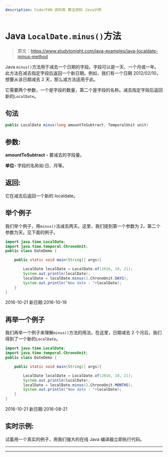 ```yaml
---
description: CoderFAN 资料库 算法资料 Java示例
---
```


# Java `LocalDate.minus()`方法

> 原文：<https://www.studytonight.com/java-examples/java-localdate-minus-method>

Java `minus()`方法用于减去一个日期的字段。字段可以是一天、一个月或一年。此方法在减去指定字段后返回一个新日期。例如，我们有一个日期 2012/02/10，想要从该日期减去 2 天，那么减方法适用于此。

它需要两个参数，一个是字段的数量，第二个是字段的名称。减去指定字段后返回新的`LocalDate`。

## 句法

```java
public LocalDate minus(long amountToSubtract, TemporalUnit unit)
```

## 参数:

**amountToSubtract -** 要减去的字段量。

**单位-** 字段的名称如:日、月等。

## 返回:

它在减去后返回一个新的 localdate。

## 举个例子

我们举个例子，用`minus()`法减去两天。这里，我们提到第一个参数为 2，第二个参数为天。见下面的例子。

```java
import java.time.LocalDate;
import java.time.temporal.ChronoUnit; 
public class DateDemo {

	public static void main(String[] args){  

		LocalDate localDate = LocalDate.of(2016, 10, 21);
		System.out.println(localDate);
		localDate = localDate.minus(2,ChronoUnit.DAYS);
		System.out.println("New date : "+localDate);
	}
}
```

2016-10-21
新日期:2016-10-19

## 再举一个例子

我们再举一个例子来理解`minus()`方法的用法。在这里，日期减去 2 个月后，我们得到了一个新的`LocalDate`。

```java
import java.time.LocalDate;
import java.time.temporal.ChronoUnit; 
public class DateDemo {

	public static void main(String[] args){  

		LocalDate localDate = LocalDate.of(2016, 10, 21);
		System.out.println(localDate);
		localDate = localDate.minus(2,ChronoUnit.MONTHS);
		System.out.println("New date : "+localDate);
	}
}
```

2016-10-21
新日期:2016-08-21

## 实时示例:

试着用一个真实的例子，用我们强大的在线 Java 编译器立即执行代码。

* * *

* * *